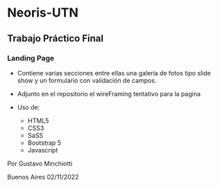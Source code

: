 # Neoris-UTN

## Trabajo Práctico Final

### Landing Page

* Contiene varias secciones entre ellas una galería de fotos tipo slide show y un formulario con validación de campos.
* Adjunto en el repositorio el wireFraming tentativo para la pagina

* Uso de:
  * HTML5
  * CSS3
  * SaSS
  * Bootstrap 5
  * Javascript

Por Gustavo Minchiotti

Buenos Aires 02/11/2022
